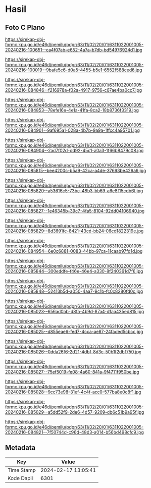 # Hasil

## Foto C Plano

https://sirekap-obj-formc.kpu.go.id/e46d/pemilu/pdpr/63/11/02/20/01/6311022001005-20240216-100651--ca4f07ab-e652-4a7a-b7db-bd54976924d1.jpg

https://sirekap-obj-formc.kpu.go.id/e46d/pemilu/pdpr/63/11/02/20/01/6311022001005-20240216-100019--9bafe5c6-d0a5-4455-b5e1-6552f588ced6.jpg

https://sirekap-obj-formc.kpu.go.id/e46d/pemilu/pdpr/63/11/02/20/01/6311022001005-20240216-084846--f216978a-f02a-4917-9756-c67ae4ba0cc7.jpg

https://sirekap-obj-formc.kpu.go.id/e46d/pemilu/pdpr/63/11/02/20/01/6311022001005-20240216-084853--78efe16e-4e1a-41fa-8ca2-18b8736f3319.jpg

https://sirekap-obj-formc.kpu.go.id/e46d/pemilu/pdpr/63/11/02/20/01/6311022001005-20240216-084901--9af695a1-028a-4b7b-9a9a-1ffcc4a95701.jpg

https://sirekap-obj-formc.kpu.go.id/e46d/pemilu/pdpr/63/11/02/20/01/6311022001005-20240216-084904--2ad7f02d-dd92-45c1-a0a3-1f66b8479c08.jpg

https://sirekap-obj-formc.kpu.go.id/e46d/pemilu/pdpr/63/11/02/20/01/6311022001005-20240216-085815--bee4200c-b5a9-42ca-a4de-37693be429a9.jpg

https://sirekap-obj-formc.kpu.go.id/e46d/pemilu/pdpr/63/11/02/20/01/6311022001005-20240216-085820--a53616c5-73bc-48b3-bb69-a6e8f15cdb6f.jpg

https://sirekap-obj-formc.kpu.go.id/e46d/pemilu/pdpr/63/11/02/20/01/6311022001005-20240216-085827--1e46345b-39c7-4fa5-8104-92dd04106940.jpg

https://sirekap-obj-formc.kpu.go.id/e46d/pemilu/pdpr/63/11/02/20/01/6311022001005-20240216-085829--8d3691fc-8421-43cd-bb24-06cd1822319e.jpg

https://sirekap-obj-formc.kpu.go.id/e46d/pemilu/pdpr/63/11/02/20/01/6311022001005-20240216-084954--6e0c6881-0083-44bb-97ca-11caab97fd1d.jpg

https://sirekap-obj-formc.kpu.go.id/e46d/pemilu/pdpr/63/11/02/20/01/6311022001005-20240216-085844--300eddfe-f46e-46e4-a330-8f240361d7f6.jpg

https://sirekap-obj-formc.kpu.go.id/e46d/pemilu/pdpr/63/11/02/20/01/6311022001005-20240216-085848--52413b5d-a050-4aa7-9c1b-fc0c8280fd0c.jpg

https://sirekap-obj-formc.kpu.go.id/e46d/pemilu/pdpr/63/11/02/20/01/6311022001005-20240216-085023--656ad0ab-d8fa-4b9d-87a4-d1aa435ed815.jpg

https://sirekap-obj-formc.kpu.go.id/e46d/pemilu/pdpr/63/11/02/20/01/6311022001005-20240216-085025--d855eae6-fed7-4cca-ae87-24faded5cbcc.jpg

https://sirekap-obj-formc.kpu.go.id/e46d/pemilu/pdpr/63/11/02/20/01/6311022001005-20240216-085026--0dda26f6-2d21-4dbf-8d3c-50b1f2dbf750.jpg

https://sirekap-obj-formc.kpu.go.id/e46d/pemilu/pdpr/63/11/02/20/01/6311022001005-20240216-085027--75ef5019-fe08-4a60-841a-9f4711f950be.jpg

https://sirekap-obj-formc.kpu.go.id/e46d/pemilu/pdpr/63/11/02/20/01/6311022001005-20240216-085028--9cc73e98-31ef-4c4f-acc0-577ba8e0c8f1.jpg

https://sirekap-obj-formc.kpu.go.id/e46d/pemilu/pdpr/63/11/02/20/01/6311022001005-20240216-085029--a5dd52f9-2de6-4d57-9209-db6c51b9a95f.jpg

https://sirekap-obj-formc.kpu.go.id/e46d/pemilu/pdpr/63/11/02/20/01/6311022001005-20240216-084821--7f50744d-c96d-48d3-a014-b56bd498cfc9.jpg


## Metadata

| Key        | Value               |
| ---------- | ------------------- |
| Time Stamp | 2024-02-17 13:05:41 |
| Kode Dapil | 6301                |



